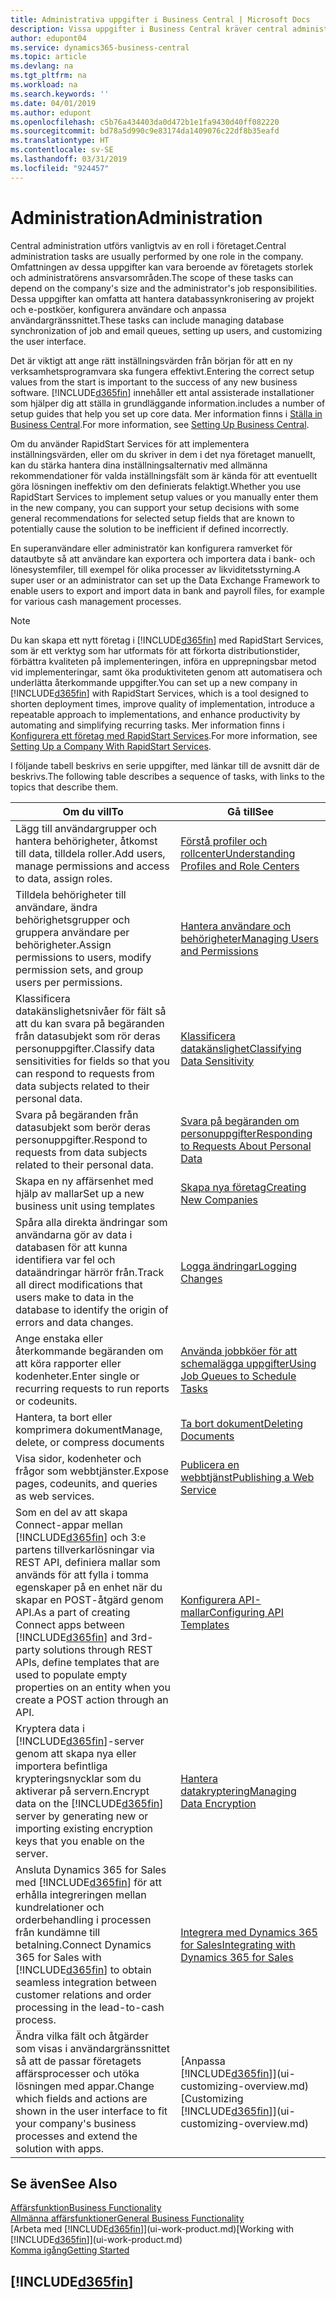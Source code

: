 ```yaml
---
title: Administrativa uppgifter i Business Central | Microsoft Docs
description: Vissa uppgifter i Business Central kräver central administrering och konfigurering. Se vad de är och lär dig vad du ska göra.
author: edupont04
ms.service: dynamics365-business-central
ms.topic: article
ms.devlang: na
ms.tgt_pltfrm: na
ms.workload: na
ms.search.keywords: ''
ms.date: 04/01/2019
ms.author: edupont
ms.openlocfilehash: c5b76a434403da0d472b1e1fa9430d40ff082220
ms.sourcegitcommit: bd78a5d990c9e83174da1409076c22df8b35eafd
ms.translationtype: HT
ms.contentlocale: sv-SE
ms.lasthandoff: 03/31/2019
ms.locfileid: "924457"
---
```

# <a name="administration"></a><span data-ttu-id="37460-104">Administration</span><span class="sxs-lookup"><span data-stu-id="37460-104">Administration</span></span>
<span data-ttu-id="37460-105">Central administration utförs vanligtvis av en roll i företaget.</span><span class="sxs-lookup"><span data-stu-id="37460-105">Central administration tasks are usually performed by one role in the company.</span></span> <span data-ttu-id="37460-106">Omfattningen av dessa uppgifter kan vara beroende av företagets storlek och administratörens ansvarsområden.</span><span class="sxs-lookup"><span data-stu-id="37460-106">The scope of these tasks can depend on the company's size and the administrator's job responsibilities.</span></span> <span data-ttu-id="37460-107">Dessa uppgifter kan omfatta att hantera databassynkronisering av projekt och e-postköer, konfigurera användare och anpassa användargränssnittet.</span><span class="sxs-lookup"><span data-stu-id="37460-107">These tasks can include managing database synchronization of job and email queues, setting up users, and customizing the user interface.</span></span>  

<span data-ttu-id="37460-108">Det är viktigt att ange rätt inställningsvärden från början för att en ny verksamhetsprogramvara ska fungera effektivt.</span><span class="sxs-lookup"><span data-stu-id="37460-108">Entering the correct setup values from the start is important to the success of any new business software.</span></span> [!INCLUDE[d365fin](includes/d365fin_md.md)] <span data-ttu-id="37460-109">innehåller ett antal assisterade installationer som hjälper dig att ställa in grundläggande information.</span><span class="sxs-lookup"><span data-stu-id="37460-109">includes a number of setup guides that help you set up core data.</span></span> <span data-ttu-id="37460-110">Mer information finns i [Ställa in Business Central](setup.md).</span><span class="sxs-lookup"><span data-stu-id="37460-110">For more information, see [Setting Up Business Central](setup.md).</span></span>

<span data-ttu-id="37460-111">Om du använder RapidStart Services för att implementera inställningsvärden, eller om du skriver in dem i det nya företaget manuellt, kan du stärka hantera dina inställningsalternativ med allmänna rekommendationer för valda inställningsfält som är kända för att eventuellt göra lösningen ineffektiv om den definierats felaktigt.</span><span class="sxs-lookup"><span data-stu-id="37460-111">Whether you use RapidStart Services to implement setup values or you manually enter them in the new company, you can support your setup decisions with some general recommendations for selected setup fields that are known to potentially cause the solution to be inefficient if defined incorrectly.</span></span>  

<span data-ttu-id="37460-112">En superanvändare eller administratör kan konfigurera ramverket för datautbyte så att användare kan exportera och importera data i bank- och lönesystemfiler, till exempel för olika processer av likviditetsstyrning.</span><span class="sxs-lookup"><span data-stu-id="37460-112">A super user or an administrator can set up the Data Exchange Framework to enable users to export and import data in bank and payroll files, for example for various cash management processes.</span></span>

> [!NOTE]
> <span data-ttu-id="37460-113">Du kan skapa ett nytt företag i [!INCLUDE[d365fin](includes/d365fin_md.md)] med RapidStart Services, som är ett verktyg som har utformats för att förkorta distributionstider, förbättra kvaliteten på implementeringen, införa en upprepningsbar metod vid implementeringar, samt öka produktiviteten genom att automatisera och underlätta återkommande uppgifter.</span><span class="sxs-lookup"><span data-stu-id="37460-113">You can set up a new company in [!INCLUDE[d365fin](includes/d365fin_md.md)] with RapidStart Services, which is a tool designed to shorten deployment times, improve quality of implementation, introduce a repeatable approach to implementations, and enhance productivity by automating and simplifying recurring tasks.</span></span> <span data-ttu-id="37460-114">Mer information finns i [Konfigurera ett företag med RapidStart Services](admin-set-up-a-company-with-rapidstart.md).</span><span class="sxs-lookup"><span data-stu-id="37460-114">For more information, see [Setting Up a Company With RapidStart Services](admin-set-up-a-company-with-rapidstart.md).</span></span>

<span data-ttu-id="37460-115">I följande tabell beskrivs en serie uppgifter, med länkar till de avsnitt där de beskrivs.</span><span class="sxs-lookup"><span data-stu-id="37460-115">The following table describes a sequence of tasks, with links to the topics that describe them.</span></span>   

|<span data-ttu-id="37460-116">**Om du vill**</span><span class="sxs-lookup"><span data-stu-id="37460-116">**To**</span></span>|<span data-ttu-id="37460-117">**Gå till**</span><span class="sxs-lookup"><span data-stu-id="37460-117">**See**</span></span>|  
|------------|-------------|  
|<span data-ttu-id="37460-118">Lägg till användargrupper och hantera behörigheter, åtkomst till data, tilldela roller.</span><span class="sxs-lookup"><span data-stu-id="37460-118">Add users, manage permissions and access to data, assign roles.</span></span>|[<span data-ttu-id="37460-119">Förstå profiler och rollcenter</span><span class="sxs-lookup"><span data-stu-id="37460-119">Understanding Profiles and Role Centers</span></span>](admin-users-profiles-roles.md)|  
|<span data-ttu-id="37460-120">Tilldela behörigheter till användare, ändra behörighetsgrupper och gruppera användare per behörigheter.</span><span class="sxs-lookup"><span data-stu-id="37460-120">Assign permissions to users, modify permission sets, and group users per permissions.</span></span>|[<span data-ttu-id="37460-121">Hantera användare och behörigheter</span><span class="sxs-lookup"><span data-stu-id="37460-121">Managing Users and Permissions</span></span>](ui-how-users-permissions.md)|
|<span data-ttu-id="37460-122">Klassificera datakänslighetsnivåer för fält så att du kan svara på begäranden från datasubjekt som rör deras personuppgifter.</span><span class="sxs-lookup"><span data-stu-id="37460-122">Classify data sensitivities for fields so that you can respond to requests from data subjects related to their personal data.</span></span>|[<span data-ttu-id="37460-123">Klassificera datakänslighet</span><span class="sxs-lookup"><span data-stu-id="37460-123">Classifying Data Sensitivity</span></span>](admin-classifying-data-sensitivity.md)|
|<span data-ttu-id="37460-124">Svara på begäranden från datasubjekt som berör deras personuppgifter.</span><span class="sxs-lookup"><span data-stu-id="37460-124">Respond to requests from data subjects related to their personal data.</span></span>|[<span data-ttu-id="37460-125">Svara på begäranden om personuppgifter</span><span class="sxs-lookup"><span data-stu-id="37460-125">Responding to Requests About Personal Data</span></span>](admin-responding-to-requests-about-personal-data.md)|
|<span data-ttu-id="37460-126">Skapa en ny affärsenhet med hjälp av mallar</span><span class="sxs-lookup"><span data-stu-id="37460-126">Set up a new business unit using templates</span></span>|[<span data-ttu-id="37460-127">Skapa nya företag</span><span class="sxs-lookup"><span data-stu-id="37460-127">Creating New Companies</span></span>](about-new-company.md)|
|<span data-ttu-id="37460-128">Spåra alla direkta ändringar som användarna gör av data i databasen för att kunna identifiera var fel och dataändringar härrör från.</span><span class="sxs-lookup"><span data-stu-id="37460-128">Track all direct modifications that users make to data in the database to identify the origin of errors and data changes.</span></span>|[<span data-ttu-id="37460-129">Logga ändringar</span><span class="sxs-lookup"><span data-stu-id="37460-129">Logging Changes</span></span>](across-log-changes.md)|  
|<span data-ttu-id="37460-130">Ange enstaka eller återkommande begäranden om att köra rapporter eller kodenheter.</span><span class="sxs-lookup"><span data-stu-id="37460-130">Enter single or recurring requests to run reports or codeunits.</span></span>|[<span data-ttu-id="37460-131">Använda jobbköer för att schemalägga uppgifter</span><span class="sxs-lookup"><span data-stu-id="37460-131">Using Job Queues to Schedule Tasks</span></span>](admin-job-queues-schedule-tasks.md)|  
|<span data-ttu-id="37460-132">Hantera, ta bort eller komprimera dokument</span><span class="sxs-lookup"><span data-stu-id="37460-132">Manage, delete, or compress documents</span></span>|[<span data-ttu-id="37460-133">Ta bort dokument</span><span class="sxs-lookup"><span data-stu-id="37460-133">Deleting Documents</span></span>](admin-manage-documents.md)|  
|<span data-ttu-id="37460-134">Visa sidor, kodenheter och frågor som webbtjänster.</span><span class="sxs-lookup"><span data-stu-id="37460-134">Expose pages, codeunits, and queries as web services.</span></span>|[<span data-ttu-id="37460-135">Publicera en webbtjänst</span><span class="sxs-lookup"><span data-stu-id="37460-135">Publishing a Web Service</span></span>](across-how-publish-web-service.md)|
|<span data-ttu-id="37460-136">Som en del av att skapa Connect-appar mellan [!INCLUDE[d365fin](includes/d365fin_md.md)] och 3:e partens tillverkarlösningar via REST API, definiera mallar som används för att fylla i tomma egenskaper på en enhet när du skapar en POST-åtgärd genom API.</span><span class="sxs-lookup"><span data-stu-id="37460-136">As a part of creating Connect apps between [!INCLUDE[d365fin](includes/d365fin_md.md)] and 3rd-party solutions through REST APIs, define templates that are used to populate empty properties on an entity when you create a POST action through an API.</span></span>|[<span data-ttu-id="37460-137">Konfigurera API-mallar</span><span class="sxs-lookup"><span data-stu-id="37460-137">Configuring API Templates</span></span>](admin-configuring-api-template.md)|
|<span data-ttu-id="37460-138">Kryptera data i [!INCLUDE[d365fin](includes/d365fin_md.md)]-server genom att skapa nya eller importera befintliga krypteringsnycklar som du aktiverar på servern.</span><span class="sxs-lookup"><span data-stu-id="37460-138">Encrypt data on the [!INCLUDE[d365fin](includes/d365fin_md.md)] server by generating new or importing existing encryption keys that you enable on the server.</span></span>|[<span data-ttu-id="37460-139">Hantera datakryptering</span><span class="sxs-lookup"><span data-stu-id="37460-139">Managing Data Encryption</span></span>](admin-manage-data-encryption.md)|
|<span data-ttu-id="37460-140">Ansluta Dynamics 365 for Sales med [!INCLUDE[d365fin](includes/d365fin_md.md)] för att erhålla integreringen mellan kundrelationer och orderbehandling i processen från kundämne till betalning.</span><span class="sxs-lookup"><span data-stu-id="37460-140">Connect Dynamics 365 for Sales with [!INCLUDE[d365fin](includes/d365fin_md.md)] to obtain seamless integration between customer relations and order processing in the lead-to-cash process.</span></span>|[<span data-ttu-id="37460-141">Integrera med Dynamics 365 for Sales</span><span class="sxs-lookup"><span data-stu-id="37460-141">Integrating with Dynamics 365 for Sales</span></span>](admin-prepare-dynamics-365-for-sales-for-integration.md)|
|<span data-ttu-id="37460-142">Ändra vilka fält och åtgärder som visas i användargränssnittet så att de passar företagets affärsprocesser och utöka lösningen med appar.</span><span class="sxs-lookup"><span data-stu-id="37460-142">Change which fields and actions are shown in the user interface to fit your company's business processes and extend the solution with apps.</span></span>|<span data-ttu-id="37460-143">[Anpassa [!INCLUDE[d365fin](includes/d365fin_md.md)]](ui-customizing-overview.md)</span><span class="sxs-lookup"><span data-stu-id="37460-143">[Customizing [!INCLUDE[d365fin](includes/d365fin_md.md)]](ui-customizing-overview.md)</span></span>|

## <a name="see-also"></a><span data-ttu-id="37460-144">Se även</span><span class="sxs-lookup"><span data-stu-id="37460-144">See Also</span></span>
[<span data-ttu-id="37460-145">Affärsfunktion</span><span class="sxs-lookup"><span data-stu-id="37460-145">Business Functionality</span></span>](across-business-functionality.md)  
[<span data-ttu-id="37460-146">Allmänna affärsfunktioner</span><span class="sxs-lookup"><span data-stu-id="37460-146">General Business Functionality</span></span>](ui-across-business-areas.md)  
<span data-ttu-id="37460-147">[Arbeta med [!INCLUDE[d365fin](includes/d365fin_md.md)]](ui-work-product.md)</span><span class="sxs-lookup"><span data-stu-id="37460-147">[Working with [!INCLUDE[d365fin](includes/d365fin_md.md)]](ui-work-product.md)</span></span>  
[<span data-ttu-id="37460-148">Komma igång</span><span class="sxs-lookup"><span data-stu-id="37460-148">Getting Started</span></span>](product-get-started.md)    

## [!INCLUDE[d365fin](includes/free_trial_md.md)]  
